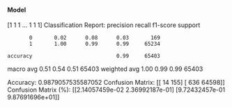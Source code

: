 #### Model
[1 1 1 ... 1 1 1]
Classification Report:
              precision    recall  f1-score   support

           0       0.02      0.08      0.03       169
           1       1.00      0.99      0.99     65234

    accuracy                           0.99     65403
   macro avg       0.51      0.54      0.51     65403
weighted avg       1.00      0.99      0.99     65403

Accuracy: 0.9879057535587052
Confusion Matrix:
[[   14   155]
 [  636 64598]]
Confusion Matrix (%):
[[2.14057459e-02 2.36992187e-01]
 [9.72432457e-01 9.87691696e+01]]
